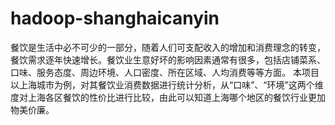 # hadoop-shanghaicanyin
餐饮是生活中必不可少的一部分，随着人们可支配收入的增加和消费理念的转变，餐饮需求逐年快速增长。餐饮业生意好坏的影响因素通常有很多，包括店铺菜系、口味、服务态度、周边环境、人口密度、所在区域、人均消费等等方面。
本项目以上海城市为例，对其餐饮业消费数据进行统计分析，从“口味”、“环境”这两个维度对上海各区餐饮的性价比进行比较，由此可以知道上海哪个地区的餐饮行业更加物美价廉。


